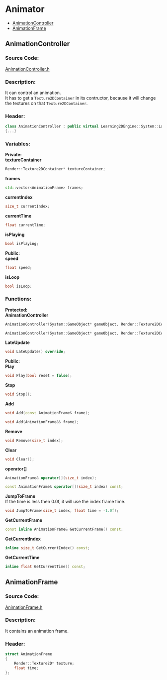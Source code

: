 # Animator
- [AnimationController](Render.md#animationcontroller)
- [AnimationFrame](Render.md#animationframe)

##
## AnimationController
### Source Code:
[AnimationController.h](../../Learning2DEngine/Learning2DEngine/Animator/AnimationController.h)  

### Description:
It can control an animation.  
It has to get a `Texture2DContainer` in its contructor, because it will change the textures on that
`Texture2DContainer`.

### Header:
```cpp
class AnimationController : public virtual Learning2DEngine::System::LateUpdaterComponent
{...}
```

### Variables:
**Private:**  
**textureContainer**  
```cpp
Render::Texture2DContainer* textureContainer;
```

**frames**  
```cpp
std::vector<AnimationFrame> frames;
``` 

**currentIndex**  
```cpp
size_t currentIndex;
``` 

**currentTime**  
```cpp
float currentTime;
``` 

**isPlaying**  
```cpp
bool isPlaying;
``` 

**Public:**  
**speed**  
```cpp
float speed;
```

**isLoop**  
```cpp
bool isLoop;
```

### Functions:
**Protected:**  
**AnimationController**  
```cpp
AnimationController(System::GameObject* gameObject, Render::Texture2DContainer* textureContainer, bool isLoop = false);
```
```cpp
AnimationController(System::GameObject* gameObject, Render::Texture2DContainer* textureContainer, size_t minFrameSize, bool isLoop = false);
```

**LateUpdate**  
```cpp
void LateUpdate() override;
```

**Public:**  
**Play**  
```cpp
void Play(bool reset = false);
```

**Stop**  
```cpp
void Stop();
```

**Add**  
```cpp
void Add(const AnimationFrame& frame);
```
```cpp
void Add(AnimationFrame&& frame);
```

**Remove**  
```cpp
void Remove(size_t index);
```

**Clear**  
```cpp
void Clear();
```

**operator[]**  
```cpp
AnimationFrame& operator[](size_t index);
```
```cpp
const AnimationFrame& operator[](size_t index) const;
```

**JumpToFrame**  
If the time is less then 0.0f, it will use the index frame time.
```cpp
void JumpToFrame(size_t index, float time = -1.0f);
```

**GetCurrentFrame**  
```cpp
const inline AnimationFrame& GetCurrentFrame() const;
```

**GetCurrentIndex**  
```cpp
inline size_t GetCurrentIndex() const;
```

**GetCurrentTime**  
```cpp
inline float GetCurrentTime() const;
```

##
## AnimationFrame
### Source Code:
[AnimationFrame.h](../../Learning2DEngine/Learning2DEngine/Animator/AnimationFrame.h)  

### Description:
It contains an animation frame.

### Header:
```cpp
struct AnimationFrame
{
	Render::Texture2D* texture;
	float time;
};
```